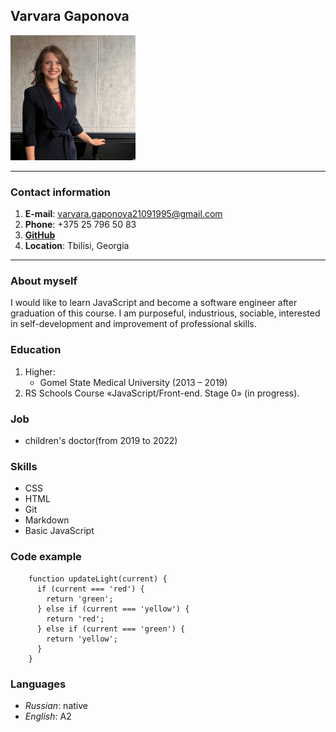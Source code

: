 ## **Varvara Gaponova** ##
<img src="./img/WP_20190629_15_04_44_Pro-01.jpeg" alt="my-photo" width=200 height=200>

---

### **Contact information** ###

1. **E-mail**: varvara.gaponova21091995@gmail.com
2. **Phone**: +375 25 796 50 83
3. **[GitHub](https://github.com/varvaragaponova)**
4. **Location**: Tbilisi, Georgia


---

### **About myself** ###

I would like to learn JavaScript and become a software engineer after graduation of this course. I am purposeful, industrious, sociable, interested in self-development and improvement of professional skills. 

### **Education** ###
1. Higher: 
   - Gomel State Medical University (2013 – 2019)
2. RS Schools Course «JavaScript/Front-end. Stage 0» (in progress).

### **Job** ###	
- children's doctor(from 2019 to 2022)

### **Skills** ###
-	CSS
-	HTML
-	Git
-	Markdown
-	Basic JavaScript

### **Code example** ###
```
    function updateLight(current) {
      if (current === 'red') {
        return 'green';
      } else if (current === 'yellow') {
        return 'red';
      } else if (current === 'green') {
        return 'yellow';
      } 
    }
```
### **Languages** ###
- *Russian*: native
- *English*: A2